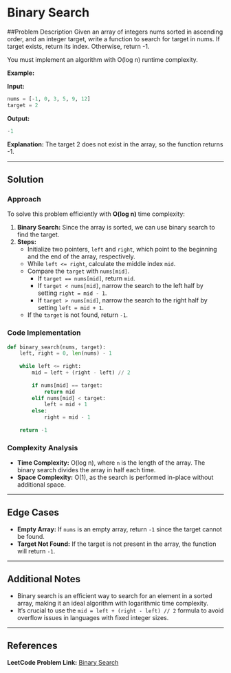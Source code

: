 # Binary Search

##Problem Description
Given an array of integers nums sorted in ascending order, and an integer target, write a function to search for target in nums. If target exists, return its index. Otherwise, return -1.

You must implement an algorithm with O(log n) runtime complexity.

**Example:**

**Input:**
```python
nums = [-1, 0, 3, 5, 9, 12]
target = 2

```

**Output:**
```python
-1

```

**Explanation:**
The target 2 does not exist in the array, so the function returns -1.

---

## Solution

### Approach

To solve this problem efficiently with **O(log n)** time complexity:
1. **Binary Search:** Since the array is sorted, we can use binary search to find the target. 
2. **Steps:**
   - Initialize two pointers, `left` and `right`, which point to the beginning and the end of the array, respectively.
   - While `left <= right`, calculate the middle index `mid`.
   - Compare the `target` with `nums[mid]`.
     - If `target == nums[mid]`, return `mid`.
     - If `target < nums[mid]`, narrow the search to the left half by setting `right = mid - 1`.
     - If `target > nums[mid]`, narrow the search to the right half by setting `left = mid + 1`.
   - If the `target` is not found, return `-1`.

### Code Implementation

```python
def binary_search(nums, target):
    left, right = 0, len(nums) - 1
    
    while left <= right:
        mid = left + (right - left) // 2
        
        if nums[mid] == target:
            return mid
        elif nums[mid] < target:
            left = mid + 1
        else:
            right = mid - 1
    
    return -1
```

### Complexity Analysis

- **Time Complexity:** O(log n), where `n` is the length of the array. The binary search divides the array in half each time.
- **Space Complexity:** O(1), as the search is performed in-place without additional space.

---

## Edge Cases

- **Empty Array:** If `nums` is an empty array, return `-1` since the target cannot be found.
- **Target Not Found:** If the target is not present in the array, the function will return `-1`.

---

## Additional Notes

- Binary search is an efficient way to search for an element in a sorted array, making it an ideal algorithm with logarithmic time complexity.
- It’s crucial to use the `mid = left + (right - left) // 2` formula to avoid overflow issues in languages with fixed integer sizes.

---

## References

**LeetCode Problem Link:** [Binary Search](https://leetcode.com/problems/binary-search/)
